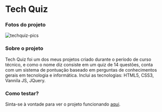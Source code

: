 # Tech Quiz
### Fotos do projeto
![techquiz-pics](https://github.com/GustavoCoelho1/techquiz-tecnologia/assets/92497249/597f923e-75f2-40a0-aeb1-35a851dc061b)


### Sobre o projeto
Tech Quiz foi um dos meus projetos criado durante o período de curso técnico, e como o nome diz consiste em um quiz de 14 questões, conta com um sistema de pontuação baseado em perguntas de conhecimentos gerais em tecnologia e informática. Inclui as tecnologias: HTML5, CSS3, Vannila JS, JQuery.

### Como testar?
Sinta-se à vontade para ver o projeto funcionando [aqui](https://gustavocoelho1.github.io/techquiz-tecnologia/).
